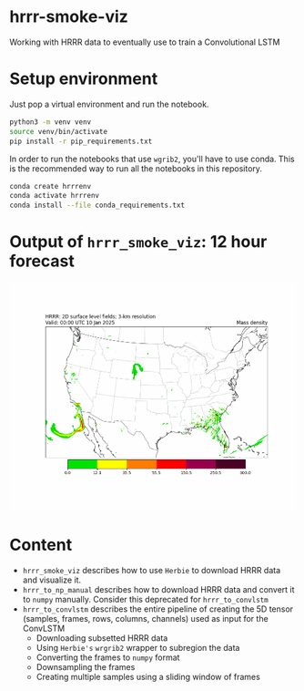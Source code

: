 # hrrr-smoke-viz
Working with HRRR data to eventually use to train a Convolutional LSTM

# Setup environment 
Just pop a virtual environment and run the notebook.

```bash
python3 -m venv venv
source venv/bin/activate
pip install -r pip_requirements.txt
```

In order to run the notebooks that use `wgrib2`, you'll have to use conda. This is the recommended way to run all the notebooks in this repository.

```bash
conda create hrrrenv
conda activate hrrrenv
conda install --file conda_requirements.txt
```
# Output of `hrrr_smoke_viz`: 12 hour forecast
![](images/full_forecast.gif)

# Content
- `hrrr_smoke_viz` describes how to use `Herbie` to download HRRR data and visualize it.
- `hrrr_to_np_manual` describes how to download HRRR data and convert it to `numpy` manually. Consider this deprecated for `hrrr_to_convlstm`
- `hrrr_to_convlstm` describes the entire pipeline of creating the 5D tensor (samples, frames, rows, columns, channels) used as input for the ConvLSTM 
    - Downloading subsetted HRRR data
    - Using `Herbie's` `wrgrib2` wrapper to subregion the data
    - Converting the frames to `numpy` format
    - Downsampling the frames 
    - Creating multiple samples using a sliding window of frames
